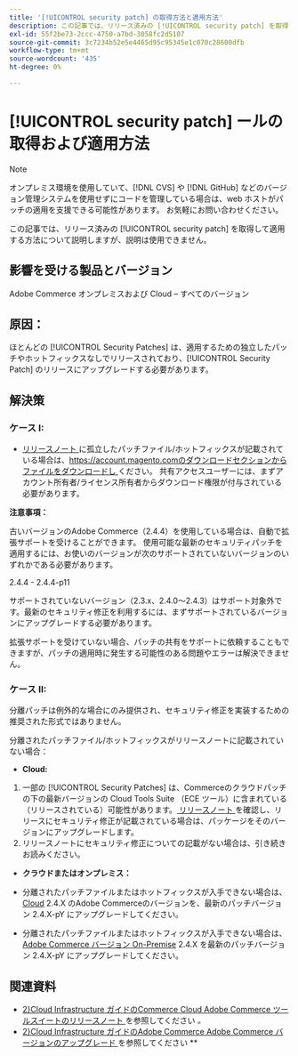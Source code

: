 ```yaml
---
title: '[!UICONTROL security patch] の取得方法と適用方法'
description: この記事では、リリース済みの [!UICONTROL security patch] を取得して適用する方法について説明しますが、説明は使用できません。
exl-id: 55f2be73-2ccc-4750-a7bd-3058fc2d5107
source-git-commit: 3c7234b52e5e4465d95c95345e1c070c28600dfb
workflow-type: tm+mt
source-wordcount: '435'
ht-degree: 0%

---
```


# [!UICONTROL security patch] ールの取得および適用方法

>[!NOTE]
>オンプレミス環境を使用していて、[!DNL CVS] や [!DNL GitHub] などのバージョン管理システムを使用せずにコードを管理している場合は、web ホストがパッチの適用を支援できる可能性があります。 お気軽にお問い合わせください。

この記事では、リリース済みの [!UICONTROL security patch] を取得して適用する方法について説明しますが、説明は使用できません。

## 影響を受ける製品とバージョン

Adobe Commerce オンプレミスおよび Cloud – すべてのバージョン


## 原因：

ほとんどの [!UICONTROL Security Patches] は、適用するための独立したパッチやホットフィックスなしでリリースされており、[!UICONTROL Security Patch] のリリースにアップグレードする必要があります。

## 解決策


### ケース I:

* [ リリースノート ](https://experienceleague.adobe.com/en/docs/commerce-on-cloud/user-guide/release-notes/cloud-tools-suite) に孤立したパッチファイル/ホットフィックスが記載されている場合は、[https://account.magento.comのダウンロードセクションからファイルをダウンロードし ](https://account.magento.com/downloads/view/) ください。 共有アクセスユーザーには、まずアカウント所有者/ライセンス所有者からダウンロード権限が付与されている必要があります。

**注意事項：**

古いバージョンのAdobe Commerce（2.4.4）を使用している場合は、自動で拡張サポートを受けることができます。 使用可能な最新のセキュリティパッチを適用するには、お使いのバージョンが次のサポートされていないバージョンのいずれかである必要があります。

2.4.4 - 2.4.4-p11

サポートされていないバージョン（2.3.x、2.4.0～2.4.3）はサポート対象外です。最新のセキュリティ修正を利用するには、まずサポートされているバージョンにアップグレードする必要があります。

拡張サポートを受けていない場合、パッチの共有をサポートに依頼することもできますが、パッチの適用時に発生する可能性のある問題やエラーは解決できません。

### ケース II:

分離パッチは例外的な場合にのみ提供され、セキュリティ修正を実装するための推奨された形式ではありません。

分離されたパッチファイル/ホットフィックスがリリースノートに記載されていない場合：

* **Cloud:**

1. 一部の [!UICONTROL Security Patches] は、Commerceのクラウドパッチの下の最新バージョンの Cloud Tools Suite （ECE ツール）に含まれている（リリースされている）可能性があります。[ リリースノート ](https://experienceleague.adobe.com/en/docs/commerce-cloud-service/user-guide/release-notes/cloud-tools-suite) を確認し、リリースにセキュリティ修正が記載されている場合は、パッケージをそのバージョンにアップグレードします。
1. リリースノートにセキュリティ修正についての記載がない場合は、引き続きお読みください。

* **クラウドまたはオンプレミス：**

* 分離されたパッチファイルまたはホットフィックスが入手できない場合は、[Cloud](https://experienceleague.adobe.com/en/docs/commerce-cloud-service/user-guide/develop/upgrade/commerce-version) 2.4.X のAdobe Commerceのバージョンを、最新のパッチバージョン 2.4.X-pY にアップグレードしてください。
* 分離されたパッチファイルまたはホットフィックスが入手できない場合は、[Adobe Commerce バージョン On-Premise](https://experienceleague.adobe.com/en/docs/commerce-operations/upgrade-guide/implementation/perform-upgrade) 2.4.X を最新のパッチバージョン 2.4.X-pY にアップグレードしてください。

## 関連資料

* [2}Cloud Infrastructure ガイドのCommerce Cloud Adobe Commerce ツールスイートのリリースノート ](https://experienceleague.adobe.com/en/docs/commerce-cloud-service/user-guide/release-notes/cloud-tools-suite) を参照してください *。*
* [2}Cloud Infrastructure ガイドのAdobe Commerce Adobe Commerce バージョンのアップグレード ](https://experienceleague.adobe.com/en/docs/commerce-cloud-service/user-guide/develop/upgrade/commerce-version) を参照してください **
